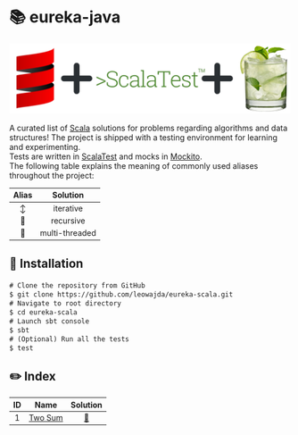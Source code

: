# :books: eureka-java

![banner](banner.png "eureka-scala")

A curated list of [Scala](https://scala-lang.org/) solutions for problems regarding algorithms and data structures! The project is shipped with a testing environment for learning and experimenting.\
Tests are written in [ScalaTest](https://www.scalatest.org/) and mocks in [Mockito](https://www.scalatest.org/plus/mockito).\
The following table explains the meaning of commonly used aliases throughout the project:

|            Alias            |    Solution    |
|:---------------------------:|:--------------:|
|       :arrow_up_down:       |   iterative    |
|  :arrows_counterclockwise:  |   recursive    |
| :twisted_rightwards_arrows: | multi-threaded |


## :pushpin: Installation

```shell
# Clone the repository from GitHub
$ git clone https://github.com/leowajda/eureka-scala.git
# Navigate to root directory
$ cd eureka-scala
# Launch sbt console
$ sbt
# (Optional) Run all the tests
$ test
```

## :pencil2: Index

| ID  |                       Name                        |                                                            Solution                                                            |
|:---:|:-------------------------------------------------:|:------------------------------------------------------------------------------------------------------------------------------:|
|  1  | [Two Sum](https://leetcode.com/problems/two-sum/) | [:arrows_counterclockwise:](https://github.com/leowajda/eureka-scala/blob/master/src/main/scala/array/recursive/LC_0001.scala) |




